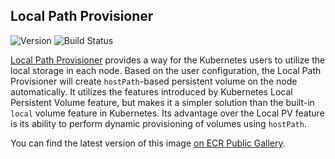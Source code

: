 ## **Local Path Provisioner**
![Version](https://img.shields.io/badge/version-v0.0.27-blue)
![Build Status](https://codebuild.us-west-2.amazonaws.com/badges?uuid=eyJlbmNyeXB0ZWREYXRhIjoiNmJlc3diN0NwYzhjZUtZc2wvSVdQVk16aFJTNmtvSnpPWmZhMjZaM0tkNU5QZCtsQXluamlQWVd6cVJNTVRjTmM2ZVAzUnlFTVozUVA4Um5XZTJpNXlrPSIsIml2UGFyYW1ldGVyU3BlYyI6Iktaam5IZ3JCVFBheXMydDIiLCJtYXRlcmlhbFNldFNlcmlhbCI6MX0%3D&branch=main)

[Local Path Provisioner](https://github.com/rancher/local-path-provisioner) provides a way for the Kubernetes users to utilize the local storage in each node. Based on the user configuration, the Local Path Provisioner will create `hostPath`-based persistent volume on the node automatically. It utilizes the features introduced by Kubernetes Local Persistent Volume feature, but makes it a simpler solution than the built-in `local` volume feature in Kubernetes. Its advantage over the Local PV feature is its ability to perform dynamic provisioning of volumes using `hostPath`.

You can find the latest version of this image [on ECR Public Gallery](https://gallery.ecr.aws/eks-anywhere/rancher/local-path-provisioner).